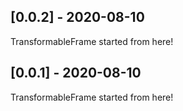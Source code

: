 ## [0.0.2] - 2020-08-10

TransformableFrame started from here!

## [0.0.1] - 2020-08-10

TransformableFrame started from here!
